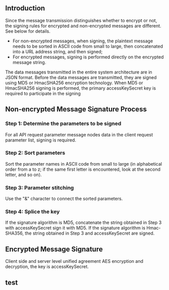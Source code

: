 ## Introduction
Since the message transmission distinguishes whether to encrypt or not, the signing rules for encrypted and non-encrypted messages are different. See below for details.

- For non-encrypted messages, when signing, the plaintext message needs to be sorted in ASCII code from small to large, then concatenated into a URL address string, and then signed;
- For encrypted messages, signing is performed directly on the encrypted message string.

The data messages transmitted in the entire system architecture are in JSON format. Before the data messages are transmitted, they are signed using MD5 or HmacSHA256 encryption technology. When MD5 or HmacSHA256 signing is performed, the primary accessKeySecret key is required to participate in the signing

## **Non-encrypted Message Signature Process**

### Step 1: **Determine the parameters to be signed**

For all API request parameter message nodes data in the client request parameter list, signing is required.

### Step 2: **Sort parameters**

Sort the parameter names in ASCII code from small to large (in alphabetical order from a to z; if the same first letter is encountered, look at the second letter, and so on).

### Step 3: Parameter stitching

Use the "&" character to connect the sorted parameters.

### Step 4: Splice the key

If the signature algorithm is MD5, concatenate the string obtained in Step 3 with accessKeySecret sign it with MD5.
If the signature algorithm is Hmac-SHA356, the string obtained in Step 3 and accessKeySecret are signed.

## Encrypted Message Signature

Client side and server level unified agreement AES encryption and decryption, the key is accessKeySecret.
## test
